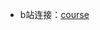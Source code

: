* b站连接：[course](https://www.bilibili.com/video/BV164411b7dx?from=search&seid=10034460189882143337)

